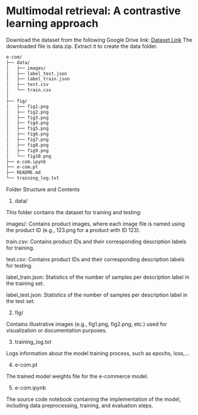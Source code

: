 # Multimodal retrieval: A contrastive learning approach 

Download the dataset from the following Google Drive link: [Dataset Link](https://drive.google.com/drive/folders/1-IX2zjtLHTClm66vRHRwvo_-s0X5v8FM?usp=drive_link)
The downloaded file is data.zip. Extract it to create the data folder.

```bash
e-com/
├── data/
│   ├── images/
│   ├── label_test.json
│   ├── label_train.json
│   ├── test.csv
│   └── train.csv
│   
├── fig/
│   ├── fig1.png
│   ├── fig2.png
│   ├── fig3.png
│   ├── fig4.png
│   ├── fig5.png
│   ├── fig6.png
│   ├── fig7.png
│   ├── fig8.png
│   ├── fig9.png
│   └── fig10.png
├── e-com.ipynb
├── e-com.pt
├── README.md
└── training_log.txt
```

Folder Structure and Contents
1. data/

This folder contains the dataset for training and testing:

images/: Contains product images, where each image file is named using the product ID (e.g., 123.png for a product with ID 123).

train.csv: Contains product IDs and their corresponding description labels for training.

test.csv: Contains product IDs and their corresponding description labels for testing.

label_train.json: Statistics of the number of samples per description label in the training set.

label_test.json: Statistics of the number of samples per description label in the test set.

2. fig/

Contains illustrative images (e.g., fig1.png, fig2.png, etc.) used for visualization or documentation purposes.

3. training_log.txt

Logs information about the model training process, such as epochs, loss,...

4. e-com.pt

The trained model weights file for the e-commerce model.

5. e-com.ipynb

The source code notebook containing the implementation of the model, including data preprocessing, training, and evaluation steps.

